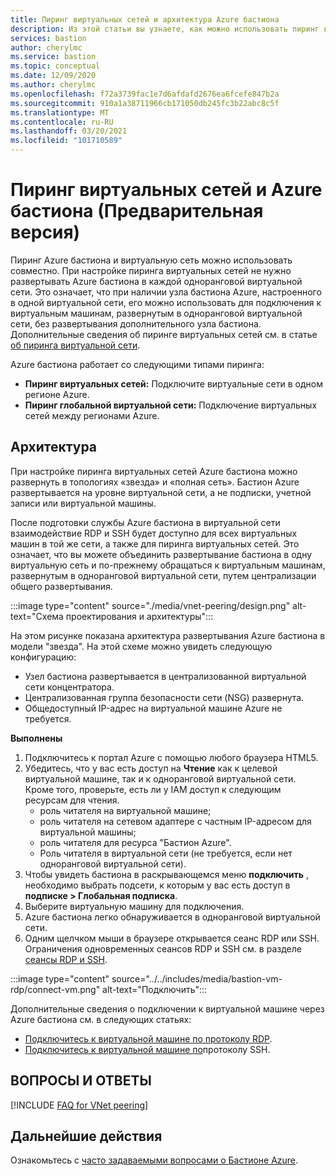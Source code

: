 ```yaml
---
title: Пиринг виртуальных сетей и архитектура Azure бастиона
description: Из этой статьи вы узнаете, как можно использовать пиринг виртуальных сетей и Azure бастиона для подключения к виртуальным машинам.
services: bastion
author: cherylmc
ms.service: bastion
ms.topic: conceptual
ms.date: 12/09/2020
ms.author: cherylmc
ms.openlocfilehash: f72a3739fac1e7d6afdafd2676ea6fcefe847b2a
ms.sourcegitcommit: 910a1a38711966cb171050db245fc3b22abc8c5f
ms.translationtype: MT
ms.contentlocale: ru-RU
ms.lasthandoff: 03/20/2021
ms.locfileid: "101710589"
---
```

# <a name="vnet-peering-and-azure-bastion-preview"></a>Пиринг виртуальных сетей и Azure бастиона (Предварительная версия)

Пиринг Azure бастиона и виртуальную сеть можно использовать совместно. При настройке пиринга виртуальных сетей не нужно развертывать Azure бастиона в каждой одноранговой виртуальной сети. Это означает, что при наличии узла бастиона Azure, настроенного в одной виртуальной сети, его можно использовать для подключения к виртуальным машинам, развернутым в одноранговой виртуальной сети, без развертывания дополнительного узла бастиона. Дополнительные сведения об пиринге виртуальных сетей см. в статье [об пиринга виртуальной сети](../virtual-network/virtual-network-peering-overview.md).

Azure бастиона работает со следующими типами пиринга:

* **Пиринг виртуальных сетей:** Подключите виртуальные сети в одном регионе Azure.
* **Пиринг глобальной виртуальной сети:** Подключение виртуальных сетей между регионами Azure.

## <a name="architecture"></a>Архитектура

При настройке пиринга виртуальных сетей Azure бастиона можно развернуть в топологиях «звезда» и «полная сеть». Бастион Azure развертывается на уровне виртуальной сети, а не подписки, учетной записи или виртуальной машины.

После подготовки службы Azure бастиона в виртуальной сети взаимодействие RDP и SSH будет доступно для всех виртуальных машин в той же сети, а также для пиринга виртуальных сетей. Это означает, что вы можете объединить развертывание бастиона в одну виртуальную сеть и по-прежнему обращаться к виртуальным машинам, развернутым в одноранговой виртуальной сети, путем централизации общего развертывания.

:::image type="content" source="./media/vnet-peering/design.png" alt-text="Схема проектирования и архитектуры":::

На этом рисунке показана архитектура развертывания Azure бастиона в модели "звезда". На этой схеме можно увидеть следующую конфигурацию:

* Узел бастиона развертывается в централизованной виртуальной сети концентратора.
* Централизованная группа безопасности сети (NSG) развернута.
* Общедоступный IP-адрес на виртуальной машине Azure не требуется.

**Выполнены**

1. Подключитесь к портал Azure с помощью любого браузера HTML5.
2. Убедитесь, что у вас есть доступ на **Чтение** как к целевой виртуальной машине, так и к одноранговой виртуальной сети. Кроме того, проверьте, есть ли у IAM доступ к следующим ресурсам для чтения.
   * роль читателя на виртуальной машине;
   * роль читателя на сетевом адаптере с частным IP-адресом для виртуальной машины;
   * роль читателя для ресурса "Бастион Azure".
   * Роль читателя в виртуальной сети (не требуется, если нет одноранговой виртуальной сети).
3. Чтобы увидеть бастиона в раскрывающемся меню **подключить** , необходимо выбрать подсети, к которым у вас есть доступ в **подписке > Глобальная подписка**.
4. Выберите виртуальную машину для подключения.
5. Azure бастиона легко обнаруживается в одноранговой виртуальной сети.
6. Одним щелчком мыши в браузере открывается сеанс RDP или SSH. Ограничения одновременных сеансов RDP и SSH см. в разделе [сеансы RDP и SSH](bastion-faq.md#limits).

  :::image type="content" source="../../includes/media/bastion-vm-rdp/connect-vm.png" alt-text="Подключить":::

   Дополнительные сведения о подключении к виртуальной машине через Azure бастиона см. в следующих статьях:

   * [Подключитесь к виртуальной машине по протоколу RDP](bastion-connect-vm-rdp.md).
   * [Подключитесь к виртуальной машине по](bastion-connect-vm-ssh.md)протоколу SSH.

## <a name="faq"></a>ВОПРОСЫ И ОТВЕТЫ

[!INCLUDE [FAQ for VNet peering](../../includes/bastion-faq-peering-include.md)]

## <a name="next-steps"></a>Дальнейшие действия

Ознакомьтесь с [часто задаваемыми вопросами о Бастионе Azure](bastion-faq.md).
